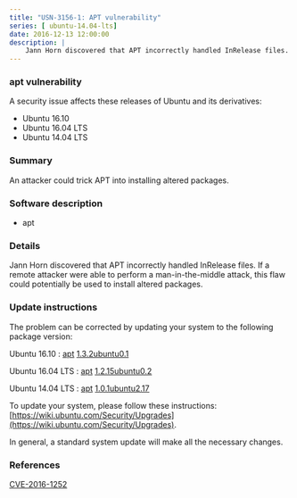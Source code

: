 ```yaml
---
title: "USN-3156-1: APT vulnerability"
series: [ ubuntu-14.04-lts]
date: 2016-12-13 12:00:00
description: |
    Jann Horn discovered that APT incorrectly handled InRelease files. If a remote attacker were able to perform a man-in-the-middle attack, this flaw could potentially be used to install altered packages. 
--- 
```

 
 


### apt vulnerability

A security issue affects these releases of Ubuntu and its derivatives:

* Ubuntu 16.10
* Ubuntu 16.04 LTS
* Ubuntu 14.04 LTS

### Summary

An attacker could trick APT into installing altered packages. 

### Software description

* apt 

### Details

Jann Horn discovered that APT incorrectly handled InRelease files. If a remote attacker were able to perform a man-in-the-middle attack, this flaw could potentially be used to install altered packages. 

### Update instructions

The problem can be corrected by updating your system to the following package version:

Ubuntu 16.10
 : [apt](https://launchpad.net/ubuntu/+source/apt) <span> [1.3.2ubuntu0.1](https://launchpad.net/ubuntu/+source/apt/1.3.2ubuntu0.1) </span> 

Ubuntu 16.04 LTS
 : [apt](https://launchpad.net/ubuntu/+source/apt) <span> [1.2.15ubuntu0.2](https://launchpad.net/ubuntu/+source/apt/1.2.15ubuntu0.2) </span> 

Ubuntu 14.04 LTS
 : [apt](https://launchpad.net/ubuntu/+source/apt) <span> [1.0.1ubuntu2.17](https://launchpad.net/ubuntu/+source/apt/1.0.1ubuntu2.17) </span> 

To update your system, please follow these instructions: [https://wiki.ubuntu.com/Security/Upgrades](https://wiki.ubuntu.com/Security/Upgrades).

In general, a standard system update will make all the necessary changes. 

### References

 
 [CVE-2016-1252](http://people.ubuntu.com/~ubuntu-security/cve/CVE-2016-1252)
 


